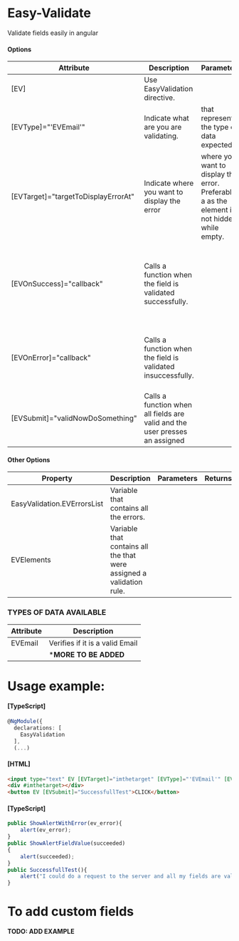 # Easy-Validate  
Validate fields easily in angular  
  
  
#### Options  
|Attribute|Description| Parameters| Returns |
| ------ | ------ | ------ | ------ |
| [EV] | Use EasyValidation directive. |
| [EVType]="'EVEmail'" | Indicate what are you are validating. | **<string>** that represents the type of data expected.  |
|[EVTarget]="targetToDisplayErrorAt" | Indicate where you want to display the error | **<HTMLElement>** where you want to display the error. Preferably a **<span>** as the element is not hidden while empty. |
|[EVOnSuccess]="callback" | Calls a function when the field is validated successfully. |   | Returns the value inserted by the user as **<string>**  into the callback function. |
|[EVOnError]="callback"  |  Calls a function when the field is validated insuccessfully.  | | Returns an **<EVError>** with the errors into the callback function.|
| [EVSubmit]="validNowDoSomething" | Calls a function when all fields are valid and the user presses an assigned **<HTMLButtonElement>** | |

#### Other Options  
|Property |Description| Parameters| Returns |
| ------ | ------ | ------ | ------ |
| EasyValidation.EVErrorsList | Variable that contains all the errors.|
|EVElements| Variable that contains all the **<HTMLInputElement>** that were assigned a validation rule.



### TYPES OF DATA AVAILABLE  
|Attribute|Description|
| ------ | ------ |
|EVEmail | Verifies if it is a valid Email |
||		***MORE TO BE ADDED**  |
  
# Usage example:  

#### [TypeScript]
``` TYPESCRIPT
@NgModule({
  declarations: [
    EasyValidation
  ],
  (...)
```

#### [HTML]
```  HTML
<input type="text" EV [EVTarget]="imthetarget" [EVType]="'EVEmail'" [EVOnError]="ShowAlertWithError" [EVOnSuccess]="ShowAlertFieldValue">   
<div #imthetarget></div>  
<button EV [EVSubmit]="SuccessfullTest">CLICK</button>
```
#### [TypeScript]
``` TYPESCRIPT
public ShowAlertWithError(ev_error){  
	alert(ev_error);  
}  
public ShowAlertFieldValue(succeeded)  
{  
	alert(succeeded);    
}
public SuccessfullTest(){
    alert("I could do a request to the server and all my fields are valid at this point.")
}
```

# To add custom fields  
**TODO: ADD EXAMPLE**
  

